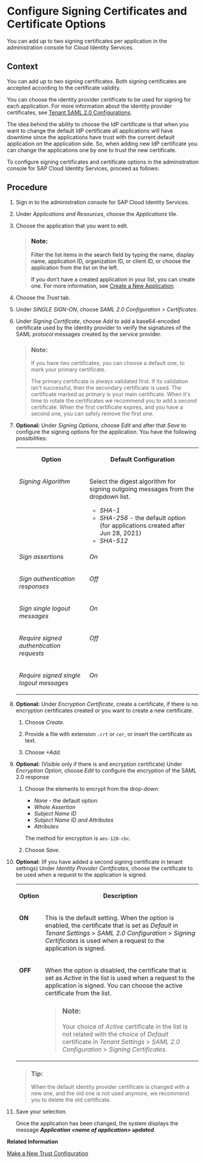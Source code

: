 <!-- loio9a8eade7d6414660b95e656b356e3a92 -->

# Configure Signing Certificates and Certificate Options

You can add up to two signing certificates per application in the administration console for Cloud Identity Services.



## Context

You can add up to two signing certificates. Both signing certificates are accepted according to the certificate validity.

You can choose the identity provider certificate to be used for signing for each application. For more information about the identity provider certificates, see [Tenant SAML 2.0 Configurations](tenant-saml-2-0-configurations-e81a19b.md).

The idea behind the ability to choose the IdP certificate is that when you want to change the default IdP certificate all applications will have downtime since the applications have trust with the current default application on the application side. So, when adding new IdP certificate you can change the applications one by one to trust the new certificate.

To configure signing certificates and certificate options in the administration console for SAP Cloud Identity Services, proceed as follows:



<a name="loio9a8eade7d6414660b95e656b356e3a92__steps_ksg_x2m_fp"/>

## Procedure

1.  Sign in to the administration console for SAP Cloud Identity Services.

2.  Under *Applications and Resources*, choose the *Applications* tile.

3.  Choose the application that you want to edit.

    > ### Note:  
    > Filter the list items in the search field by typing the name, display name, application ID, organization ID, or client ID, or choose the application from the list on the left.
    > 
    > If you don’t have a created application in your list, you can create one. For more information, see [Create a New Application](create-a-new-application-0d4b255.md).

4.  Choose the *Trust* tab.

5.  Under *SINGLE SIGN-ON*, choose *SAML 2.0 Configuration* \> *Certificates*.

6.  Under *Signing Certificate*, choose *Add* to add a base64-encoded certificate used by the identity provider to verify the signatures of the SAML protocol messages created by the service provider.

    > ### Note:  
    > If you have two certificates, you can choose a default one, to mark your primary certificate.
    > 
    > The primary certificate is always validated first. If its validation isn't successful, then the secondary certificate is used. The certificate marked as primary is your main certificate. When it's time to rotate the certificates we recommend you to add a second certificate. When the first certificate expires, and you have a second one, you can safely remove the first one.

7.  **Optional:** Under *Signing Options*, choose *Edit* and after that *Save* to configure the signing options for the application. You have the following possibilities:


    <table>
    <tr>
    <th valign="top">

    Option
    
    </th>
    <th valign="top">

    Default Configuration
    
    </th>
    </tr>
    <tr>
    <td valign="top">
    
    *Signing Algorithm*
    
    </td>
    <td valign="top">
    
    Select the digest algorithm for signing outgoing messages from the dropdown list.

    -   *SHA-1*
    -   *SHA-256* - the default option \(for applications created after Jun 28, 2021\)
    -   *SHA-512*


    
    </td>
    </tr>
    <tr>
    <td valign="top">
    
    *Sign assertions*
    
    </td>
    <td valign="top">
    
    *On*
    
    </td>
    </tr>
    <tr>
    <td valign="top">
    
    *Sign authentication responses*
    
    </td>
    <td valign="top">
    
    *Off*
    
    </td>
    </tr>
    <tr>
    <td valign="top">
    
    *Sign single logout messages*
    
    </td>
    <td valign="top">
    
    *On*
    
    </td>
    </tr>
    <tr>
    <td valign="top">
    
    *Require signed authentication requests*
    
    </td>
    <td valign="top">
    
    *Off*
    
    </td>
    </tr>
    <tr>
    <td valign="top">
    
    *Require signed single logout messages*
    
    </td>
    <td valign="top">
    
    *On*
    
    </td>
    </tr>
    </table>
    
8.  **Optional:** Under *Encryption Certificate*, create a certificate, if there is no encryption certificates created or you want to create a new certificate.

    1.  Choose *Create*.

    2.  Provide a file with extension `.crt` or `cer`, or insert the certificate as text.

    3.  Choose *\+Add*.


9.  **Optional:** \(Visible only if there is and encryption certificate\) Under *Encryption Option*, choose *Edit* to configure the encryption of the SAML 2.0 response

    1.  Choose the elements to encrypt from the drop-down:

        -   *None* - the default option
        -   *Whole Assertion*
        -   *Subject Name ID*
        -   *Subject Name ID and Attributes*
        -   *Attributes*

        The method for encryption is `aes-128-cbc`.

    2.  Choose *Save*.


10. **Optional:** \(If you have added a second signing certificate in tenant settings\) Under *Identity Provider Certificates*, choose the certificate to be used when a request to the application is signed.


    <table>
    <tr>
    <th valign="top">

    Option
    
    </th>
    <th valign="top">

    Description
    
    </th>
    </tr>
    <tr>
    <td valign="top">
    
    **ON**
    
    </td>
    <td valign="top">
    
    This is the default setting. When the option is enabled, the certificate that is set as *Default* in *Tenant Settings* \> *SAML 2.0 Configuration* \> *Signing Certificates* is used when a request to the application is signed.
    
    </td>
    </tr>
    <tr>
    <td valign="top">
    
    **OFF**
    
    </td>
    <td valign="top">
    
    When the option is disabled, the certificate that is set as *Active* in the list is used when a request to the application is signed. You can choose the active certificate from the list.

    > ### Note:  
    > Your choice of *Active* certificate in the list is not related with the choice of *Default* certificate in *Tenant Settings* \> *SAML 2.0 Configuration* \> *Signing Certificates*.


    
    </td>
    </tr>
    </table>
    
    > ### Tip:  
    > When the default identity provider certificate is changed with a new one, and the old one is not used anymore, we recommend you to delete the old certificate.

11. Save your selection.

    Once the application has been changed, the system displays the message ***Application <name of application\> updated***.


**Related Information**  


[Make a New Trust Configuration](make-a-new-trust-configuration-7cecbdf.md "Configure trust from the service provider metadata by uploading it or by accessing it from a URL, or by entering the information manually.")

